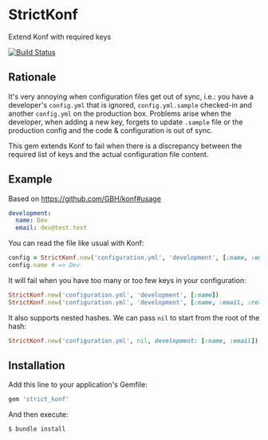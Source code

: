 # StrictKonf

Extend Konf with required keys

[![Build Status](http://img.shields.io/travis/wojtekmach/strict_konf.svg)][travis]

[travis]: https://travis-ci.org/wojtekmach/strict_konf

## Rationale

It's very annoying when configuration files get out of sync, i.e.: you have a developer's `config.yml` that is ignored, `config.yml.sample` checked-in and another `config.yml` on the production box. Problems arise when the developer, when adding a new key, forgets to update `.sample` file or the production config and the code & configuration is out of sync.

This gem extends Konf to fail when there is a discrepancy between the required list of keys and the actual configuration file content.

## Example

Based on <https://github.com/GBH/konf#usage>

```yaml
development:
  name: Dev
  email: dev@test.test
```

You can read the file like usual with Konf:

```ruby
config = StrictKonf.new('configuration.yml', 'development', [:name, :email])
config.name # => Dev
```

It will fail when you have too many or too few keys in your configuration:

```ruby
StrictKonf.new('configuration.yml', 'development', [:name])                # raises UnknownKeys error
StrictKonf.new('configuration.yml', 'development', [:name, :email, :role]) # raises NotFound error
```

It also supports nested hashes. We can pass `nil` to start from the root of the hash:

```ruby
StrictKonf.new('configuration.yml', nil, development: [:name, :email])
```

## Installation

Add this line to your application's Gemfile:

```ruby
gem 'strict_konf'
```

And then execute:

    $ bundle install
